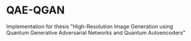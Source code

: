 # QAE-QGAN
Implementation for thesis "High-Resolution Image Generation using Quantum Generative Adversarial Networks and Quantum Autoencoders"
